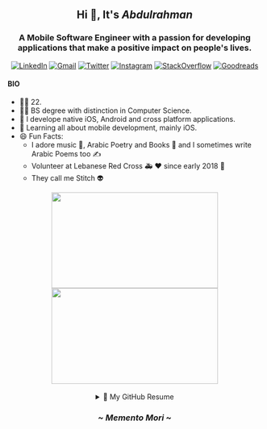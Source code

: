 ## <div align="center">Hi 👋, It's *Abdulrahman*</div>
### <div align="center">A Mobile Software Engineer with a passion for developing applications that make a positive impact on people's lives.</div>
<span></span><div align="center"> 
  
  [![LinkedIn](https://img.shields.io/badge/LinkedIn-0077B5?style=for-the-badge&logo=linkedin&logoColor=white
  )](https://linkedin.com/in/abdulrahmanqabbout)
  [![Gmail](https://img.shields.io/badge/Gmail-D14836?style=for-the-badge&logo=gmail&logoColor=white
  )](mailto:abdulrahman.qabbout@gmail.com)
  [![Twitter](https://img.shields.io/badge/Twitter-1DA1F2?style=for-the-badge&logo=twitter&logoColor=white
  )](https://twitter.com/qabbout)
  [![Instagram](https://img.shields.io/badge/Instagram-E4405F?style=for-the-badge&logo=instagram&logoColor=white
  )](https://instagram.com/qabbout)
  [![StackOverflow](https://img.shields.io/badge/Stack_Overflow-FE7A16?style=for-the-badge&logo=stack-overflow&logoColor=white
  )](https://stackoverflow.com/users/12858507/stitch)
  [![Goodreads](https://img.shields.io/badge/Goodreads-372213?style=for-the-badge&logo=goodreads&logoColor=white
  )](https://www.goodreads.com/qabbout)
  
  
  
</div>

#### BIO

- 👨‍💻 22.
- 👨‍🎓 BS degree with distinction in Computer Science.
- 🎱 I develope native iOS, Android and cross platform applications.
- 🌱 Learning all about mobile development, mainly iOS.
- 😄 Fun Facts: 
  - I adore music 🎵, Arabic Poetry and Books 📖 and I sometimes write Arabic Poems too ✍️
  - Volunteer at Lebanese Red Cross 🚑 ❤️ since early 2018 📆
  - They call me Stitch 👽

<div align="center">
<img src="http://24.media.tumblr.com/d86fe6093af11856043bf41ef902465e/tumblr_mnhmqraFSD1rsi6f2o1_400.gif" width="330" height="190"></img> 
<img src="https://i.imgur.com/K3l9iqp.gif" width="330" height="190"></img> 
</div>

<br>
<details>
 
 <summary align="center">📃 My GitHub Resume</summary>


## Education
  
- 📖 **BS Degree in Computer Science** - GPA 3.65
  
  📆 2017 - 2020
  
  📍 Lebanese International University - Dahr El Ein, Lebanon
  
   <div align="center"><img src="http://liu.edu.lb/lb/Web%20slices/Logo2.png" height="20%" width="20%"></img><div>
  
## Experience
  
- 👨‍💻 **Mobile Software Engineer**
  
  📆 2021 - Present
  
  📍 Tecware International - Tripoli, Lebanon
  
   <div align="center"><img src="https://tecware.org/templates/ezwebhosting/images/s5_logo.png" height="10%" width="10%"></img><div>
  
  ##

- 📑 **Head of Information Technology**
  
  📆 2018 - 2020
  
  📍 Lebanese Red Cross - Tripoli, Lebanon
  
  <div align="center"><img src="https://i0.wp.com/www.redcross.org.lb/wp-content/uploads/2019/04/logo.png" height="10%" width="10%"></img><div>

## Skills
  
  <span></span><div align="center"><p> **Languages / Frameworks / Libraries I use/have used:**</p>
  
  ![iOS](https://img.shields.io/badge/iOS-000000?style=for-the-badge&logo=ios&logoColor=white)
  ![Swift](https://img.shields.io/badge/Swift-FA7343?style=for-the-badge&logo=swift&logoColor=white)
  ![Flutter](https://img.shields.io/badge/Flutter-02569B?style=for-the-badge&logo=flutter&logoColor=white)
  ![Dart](https://img.shields.io/badge/Dart-0175C2?style=for-the-badge&logo=dart&logoColor=white)
  ![Android](https://img.shields.io/badge/Android-3DDC84?style=for-the-badge&logo=android&logoColor=white)
  ![Kotlin](https://img.shields.io/badge/Kotlin-0095D5?&style=for-the-badge&logo=kotlin&logoColor=white)
  ![Java](https://img.shields.io/badge/Java-ED8B00?style=for-the-badge&logo=java&logoColor=white)
  ![JSON](https://img.shields.io/badge/json-5E5C5C?style=for-the-badge&logo=json&logoColor=white)
  ![C#](https://img.shields.io/badge/C%23-239120?style=for-the-badge&logo=c-sharp&logoColor=white)
  ![.NET](https://img.shields.io/badge/.NET-5C2D91?style=for-the-badge&logo=dot-net&logoColor=white)
  ![Rust](https://img.shields.io/badge/Rust-000000?style=for-the-badge&logo=rust&logoColor=white)
  ![Python](https://img.shields.io/badge/Python-3776AB?style=for-the-badge&logo=python&logoColor=white)
  ![PHP](https://img.shields.io/badge/PHP-777BB4?style=for-the-badge&logo=php&logoColor=white)
  ![JavaScript](https://img.shields.io/badge/JavaScript-F7DF1E?style=for-the-badge&logo=javascript&logoColor=black)
  ![TypeScript](https://img.shields.io/badge/TypeScript-007ACC?style=for-the-badge&logo=typescript&logoColor=white)
  ![React Native](https://img.shields.io/badge/React_Native-20232A?style=for-the-badge&logo=react&logoColor=61DAFB)
  ![Shell Script](https://img.shields.io/badge/Shell_Script-121011?style=for-the-badge&logo=gnu-bash&logoColor=white)
  ![Markdown](https://img.shields.io/badge/Markdown-000000?style=for-the-badge&logo=markdown&logoColor=white)
  ![HTML](https://img.shields.io/badge/HTML-239120?style=for-the-badge&logo=html5&logoColor=white)
  ![CSS](https://img.shields.io/badge/CSS-239120?&style=for-the-badge&logo=css3&logoColor=white)
  ![Tailwind CSS](https://img.shields.io/badge/Tailwind_CSS-38B2AC?style=for-the-badge&logo=tailwind-css&logoColor=white)
  ![Bootstrap](https://img.shields.io/badge/Bootstrap-563D7C?style=for-the-badge&logo=bootstrap&logoColor=white)
  ![Materialize CSS](https://img.shields.io/badge/-materialize--css-ff69b4?style=for-the-badge&logo=materialize--css&logoColor=white)
  
  <br>
  
  <span></span><p> **Databases:**</p>
  ![Firebase](https://img.shields.io/badge/firebase-ffca28?style=for-the-badge&logo=firebase&logoColor=black)
  ![SQLite](https://img.shields.io/badge/SQLite-07405E?style=for-the-badge&logo=sqlite&logoColor=white)
  ![Microsoft SQL Server](https://img.shields.io/badge/Microsoft%20SQL%20Sever-CC2927?style=for-the-badge&logo=microsoft%20sql%20server&logoColor=white)
  ![MySQL](https://img.shields.io/badge/MySQL-00000F?style=for-the-badge&logo=mysql&logoColor=white)  
  
  <br>
  
  <span></span><p> **Others:**</p>
  
  ![Git](https://img.shields.io/badge/Git-F05032?style=for-the-badge&logo=git&logoColor=white)
  ![XCode](https://img.shields.io/badge/Xcode-007ACC?style=for-the-badge&logo=Xcode&logoColor=white)
  ![Intellij](https://img.shields.io/badge/IntelliJ-000000.svg?style=for-the-badge&logo=intellij-idea&logoColor=white)
  ![VS Code](https://img.shields.io/badge/Visual_Studio_Code-0078D4?style=for-the-badge&logo=visual%20studio%20code&logoColor=white)
  ![Visual Studio](https://img.shields.io/badge/Visual_Studio-5C2D91?style=for-the-badge&logo=visual%20studio&logoColor=white)
  ![Postman](https://img.shields.io/badge/Postman-FF6C37?style=for-the-badge&logo=Postman&logoColor=white)
  ![Notion](https://img.shields.io/badge/Notion-000000?style=for-the-badge&logo=notion&logoColor=white)
  ![Linux](https://img.shields.io/badge/Linux-FCC624?style=for-the-badge&logo=linux&logoColor=black)
  ![Docker](https://img.shields.io/badge/Docker-2CA5E0?style=for-the-badge&logo=docker&logoColor=white)
  ![Kubernetes](https://img.shields.io/badge/kubernetes-326ce5.svg?&style=for-the-badge&logo=kubernetes&logoColor=white)
  ![Google Play](https://img.shields.io/badge/Google_Play-414141?style=for-the-badge&logo=google-play&logoColor=white)
  ![App Store](https://img.shields.io/badge/App_Store-0D96F6?style=for-the-badge&logo=app-store&logoColor=white)
  
  </div>
  
## Cerificates
  
  - **CCNA Routing and Switching: Connecting Networks** *(with letter)* / 2020 - Present
  
  - **CCNA Routing and Switching: Scaling Networks** *(with letter)* / 2020 - Present
  
  - **CCNA Routing and Switching: Routing and Switching Essentials** *(with letter)* / 2019 - Present
  
  - **CCNA Routing and Switching: Introduction to Networks** *(with letter)* / 2019 - Present
  
    **<p align="center"> 🔼 Cisco Networking Academy </p>**
  
  <br>
  <div align="center"><img src="https://cdn.freebiesupply.com/images/large/2x/cisco-logo-transparent.png" width="20%" height="20%"></img><div>
  
  ##
  
  - **Strategic Thinking 101: Problem Solving** / 2021 - Present
  
    **<p align="center"> 🔼 Abdulla Al Ghurair Foundation for Education </p>**
  
  <div align="center"><img src="https://youngthinker.org/themes/custom/ytp_barrio/images/agfe-logo-wide-en.png" height="50%" width="50%"></img><div>
  
  
  
  ##
  
  - **M112: Diagnostic Thinking** / 2021 - Present
  
    **<p align="center"> 🔼 MongoDB University </p>**
  
  <div align="center"><img src="https://theme.zdassets.com/theme_assets/215697/67a5dadc8b67a5629ff02414169545a068fb40ba.png" height="35%" width="35%"></img><div>
  
  ##
  
  - **Swift 5 Essential Training** / 2021 - Present
  
  - **The Secret to Better Decisions: Stop Hoarding Chips** / 2021 - Present
  
  - **Becoming an Ally to All** / 2021 - Present
  
  - **Body Language for Leaders** / 2021 - Present
  
  - **Critical Thinking for Better Judgment and Decision-Making** / 2021 - Present
  
  - **Digital Body Langauge** / 2021 - Present
    
  - **Programming Foundations: Fundamentals** / 2021 - Present
  
  - **Programming Foundations: Databases** / 2021 - Present
  
    **<p align="center"> 🔼 LinkedIn Learning </p>**
  
  <div align="center"><img src="https://www.aivancity.ai/sites/default/files/2020-09/linkedinlearning.png" height="35%" width="35%"></img><div>
  
  ##
  
  - **Artificial Intelligence Bootcamp** / 2021 - Present
  
  - **Getting Started with Python for Data Science** / 2021 - Present
  
    **<p align="center"> 🔼 ZAKA</p>**
  
    <div align="center"><img src="https://beirutai.org/wp-content/uploads/2020/07/Webp.net-resizeimage.png" height="35%" width="35%"></img><div>

  
  ##
  
  - **Clean Code** / 6.5 total hours / 2021 - Present
  
  - **Body Language: Appear Confident and Poised When You Speak** / 1 total hours / 2021 - Present
  
  - **Flutter & Dart - The Complete Guide [Arabic Edition]** / 59.5 total hours / 2021 - Present
  
  - **Dart: Advanced Course** / 2.5 total hours/ 2021 - Present
  
  - **Dart: Intermediate Course** / 2 total hours / 2021 - Present
  
  - **Dart: Beginners Course** / 2 total hours / 2021 - Present
  
  - **Flutter: Advanced Course** / 5 total hours /2021 - Present
  
  - **Flutter: Intermediate Course** / 3.5 total hours / 2021 - Present
  
  - **Flutter: Beginners Course** / 2 total hours / 2021 - Present
  
  - **The Complete React Native from Zero to Hero** / 12 total hours / 2020 - Present
  
  - **Modern Web Scraping with python** / 3.5 total hours / 2021 - Present
  
  **<p align="center"> 🔼 Udemy </p>**
  
  <div align="center"><img src="https://www.freelogovectors.net/wp-content/uploads/2021/08/udemylogo-freelogovectors.net_.png" height="25%" width="25%"></img><div>
  
  ##
    
  - **Mission Leader** / 2020 - Present
  
  - **Emergency Medical Technician (EMT)** 2019 - Present
  
  - **First Responder** 2018 - Present
  
  **<p align="center"> 🔼 Lebanese Red Cross </p>**
  
  <div align="center"><img src="https://i0.wp.com/www.redcross.org.lb/wp-content/uploads/2019/04/logo.png" height="10%" width="10%"></img><div>
  
  <div align="left">
  
##  Hobbies
    
</div>  
  
  
  - Reading Books, Preferably Psychological Ones
  - Collecting Books
  - Aquiring New Skills and Learning New Stuffs
  - Learning Languages, Like Japanese, Russian, Spanish..
  - Watching Anime and Reading Manga
  - Writing Poems in Arabic
    

  
</details>

### <div align="center"><i> ~ Memento Mori ~ <i></div>
  
